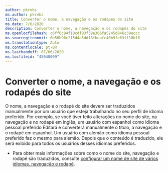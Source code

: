 ```yaml
---
author: pkrebs
ms.author: pkrebs
title: Converter o nome, a navegação e os rodapés do site
ms.date: 7/6/2020
description: Converter o nome, a navegação e os rodapés do site
ms.openlocfilehash: c6ff6c94f18cdf83f39e366fa5245d846c39eccc
ms.sourcegitcommit: 0b56b96c215d4a5dd18fbeafc40b9fe63ff18b16
ms.translationtype: Auto
ms.contentlocale: pt-BR
ms.lasthandoff: 07/06/2020
ms.locfileid: "45048099"
---
```

# <a name="translate-the-site-name-navigation-and-footers"></a>Converter o nome, a navegação e os rodapés do site
O nome, a navegação e o rodapé do site devem ser traduzidos manualmente por um usuário que esteja trabalhando no seu perfil de idioma preferido. Por exemplo, se você tiver feito alterações no nome do site, na navegação e no rodapé em inglês, um usuário com espanhol como idioma pessoal preferido Editará e converterá manualmente o título, a navegação e o rodapé em espanhol. Um usuário com alemão como idioma pessoal preferido faz o mesmo para alemão. Depois que o conteúdo é traduzido, ele será exibido para todos os usuários desses idiomas preferidos.  

- Para obter mais informações sobre como o nome do site, navegação e rodapé são traduzidos, consulte [configurar um nome de site de vários idiomas, navegação e rodapé](https://support.office.com/en-us/article/create-multilingual-communication-sites-pages-and-news-2bb7d610-5453-41c6-a0e8-6f40b3ed750c#bkmk_muitranslations).
